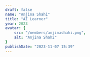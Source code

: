 ```yaml
---
draft: false
name: "Anjina Shahi"
title: "AI Learner"
year: 2023
avatar: {
    src: "/members/anjinashahi.png",
    alt: "Anjina Shahi"
}
publishDate: "2023-11-07 15:39"
---
```

